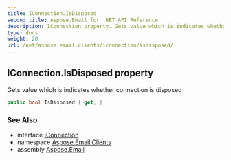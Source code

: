 ```yaml
---
title: IConnection.IsDisposed
second_title: Aspose.Email for .NET API Reference
description: IConnection property. Gets value which is indicates whether connection is disposed
type: docs
weight: 20
url: /net/aspose.email.clients/iconnection/isdisposed/
---
```

## IConnection.IsDisposed property

Gets value which is indicates whether connection is disposed

```csharp
public bool IsDisposed { get; }
```

### See Also

* interface [IConnection](../)
* namespace [Aspose.Email.Clients](../../iconnection/)
* assembly [Aspose.Email](../../../)


